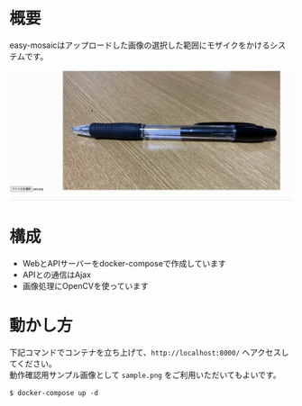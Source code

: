 # 概要
easy-mosaicはアップロードした画像の選択した範囲にモザイクをかけるシステムです。

![アニメーション](./animation.gif)

# 構成
- WebとAPIサーバーをdocker-composeで作成しています
- APIとの通信はAjax
- 画像処理にOpenCVを使っています

# 動かし方
下記コマンドでコンテナを立ち上げて、`http://localhost:8000/` へアクセスしてください。  
動作確認用サンプル画像として `sample.png` をご利用いただいてもよいです。
```
$ docker-compose up -d
```
